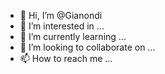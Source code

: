 - 👋 Hi, I’m @Gianondi
- 👀 I’m interested in ...
- 🌱 I’m currently learning ...
- 💞️ I’m looking to collaborate on ...
- 📫 How to reach me ...

<!---
Gianondi/Gianondi is a ✨ special ✨ repository because its `README.md` (this file) appears on your GitHub profile.
You can click the Preview link to take a look at your changes.
--->
